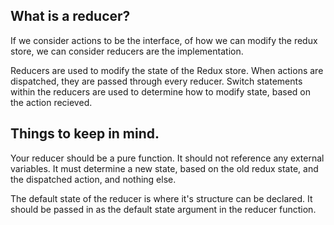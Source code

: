## What is a reducer?
If we consider actions to be the interface, of how we can modify the redux store, we can consider reducers are the implementation.

Reducers are used to modify the state of the Redux store.
When actions are dispatched, they are passed through every reducer.
Switch statements within the reducers are used to determine how to modify state, based on the action recieved.

## Things to keep in mind.
Your reducer should be a pure function. It should not reference any external variables. It must determine a new state, based on the old redux state, and the dispatched action, and nothing else.

The default state of the reducer is where it's structure can be declared. It should be passed in as the default state argument in the reducer function.